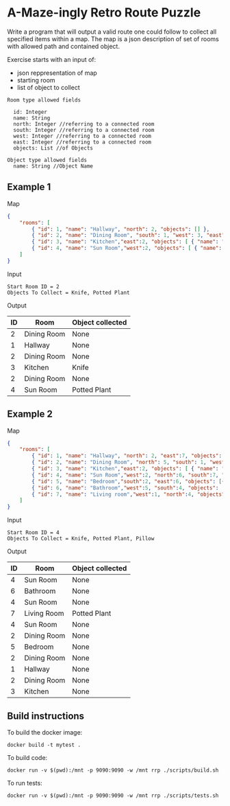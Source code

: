 A-Maze-ingly Retro Route Puzzle
==================

Write a program that will output a valid route one could follow to collect all specified items within a map.
The map is a json description of set of rooms with allowed path and contained object.

Exercise starts with an input of:
  - json reppresentation of map
  - starting room
  - list of object to collect
  
```
Room type allowed fields

  id: Integer
  name: String
  north: Integer //referring to a connected room
  south: Integer //referring to a connected room
  west: Integer //referring to a connected room
  east: Integer //referring to a connected room
  objects: List //of Objects
  
Object type allowed fields
  name: String //Object Name
```

Example 1
-------

Map
```json
{
    "rooms": [
        { "id": 1, "name": "Hallway", "north": 2, "objects": [] },
        { "id": 2, "name": "Dining Room", "south": 1, "west": 3, "east": 4, "objects": [] },
        { "id": 3, "name": "Kitchen","east":2, "objects": [ { "name": "Knife" } ] },
        { "id": 4, "name": "Sun Room","west":2, "objects": [ { "name": "Potted Plant" } ] }
    ]
}
```

Input
```
Start Room ID = 2
Objects To Collect = Knife, Potted Plant
```

Output

| ID | Room | Object collected|
|----|------|-----------------|
|2|Dining Room|None|
|1|Hallway|None|
|2|Dining Room|None|
|3|Kitchen|Knife|
|2|Dining Room|None|
|4|Sun Room|Potted Plant|

Example 2
-------

Map
```json
{
    "rooms": [
        { "id": 1, "name": "Hallway", "north": 2, "east":7, "objects": [] },
        { "id": 2, "name": "Dining Room", "north": 5, "south": 1, "west": 3, "east": 4, "objects": [] },
        { "id": 3, "name": "Kitchen","east":2, "objects": [ { "name": "Knife" } ] },
        { "id": 4, "name": "Sun Room","west":2, "north":6, "south":7, "objects": [] },
        { "id": 5, "name": "Bedroom","south":2, "east":6, "objects": [{ "name": "Pillow" }] },
        { "id": 6, "name": "Bathroom","west":5, "south":4, "objects": [] },
        { "id": 7, "name": "Living room","west":1, "north":4, "objects": [{ "name": "Potted Plant" }] }
    ]
}
```

Input
```
Start Room ID = 4
Objects To Collect = Knife, Potted Plant, Pillow
```

Output

| ID | Room | Object collected|
|----|------|-----------------|
|4|Sun Room|None|
|6|Bathroom|None|
|4|Sun Room|None|
|7|Living Room|Potted Plant|
|4|Sun Room|None|
|2|Dining Room|None|
|5|Bedroom|None|
|2|Dining Room|None|
|1|Hallway|None|
|2|Dining Room|None|
|3|Kitchen|None|


Build instructions
------------------

To build the docker image:
```
docker build -t mytest .
```

To build code:
```
docker run -v $(pwd):/mnt -p 9090:9090 -w /mnt rrp ./scripts/build.sh
```

To run tests:
```
docker run -v $(pwd):/mnt -p 9090:9090 -w /mnt rrp ./scripts/tests.sh
```
